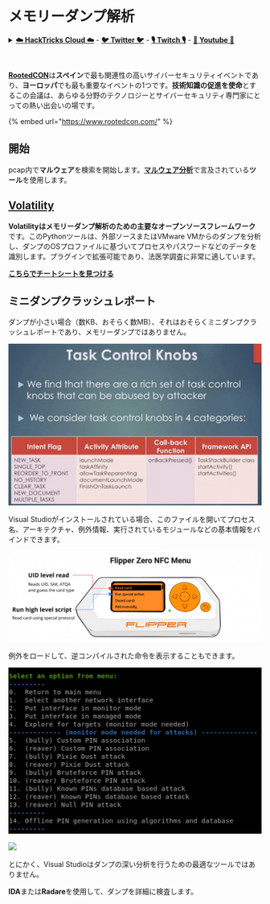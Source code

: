 # メモリーダンプ解析

<details>

<summary><a href="https://cloud.hacktricks.xyz/pentesting-cloud/pentesting-cloud-methodology"><strong>☁️ HackTricks Cloud ☁️</strong></a> - <a href="https://twitter.com/hacktricks_live"><strong>🐦 Twitter 🐦</strong></a> - <a href="https://www.twitch.tv/hacktricks_live/schedule"><strong>🎙️ Twitch 🎙️</strong></a> - <a href="https://www.youtube.com/@hacktricks_LIVE"><strong>🎥 Youtube 🎥</strong></a></summary>

* **サイバーセキュリティ企業**で働いていますか？ **HackTricksで企業を宣伝**したいですか？または、**PEASSの最新バージョンにアクセスしたり、HackTricksをPDFでダウンロード**したいですか？[**SUBSCRIPTION PLANS**](https://github.com/sponsors/carlospolop)をチェックしてください！
* [**The PEASS Family**](https://opensea.io/collection/the-peass-family)を発見し、独占的な[NFTs](https://opensea.io/collection/the-peass-family)のコレクションを入手してください
* [**公式PEASS＆HackTricksスウェグ**](https://peass.creator-spring.com)を手に入れましょう
* **[💬](https://emojipedia.org/speech-balloon/) [Discordグループ](https://discord.gg/hRep4RUj7f)**に参加するか、[telegramグループ](https://t.me/peass)に参加するか、**Twitter**で**🐦**[**@carlospolopm**](https://twitter.com/hacktricks_live)**をフォローしてください。**
* **ハッキングトリックを共有するには、[hacktricksリポジトリ](https://github.com/carlospolop/hacktricks)と[hacktricks-cloudリポジトリ](https://github.com/carlospolop/hacktricks-cloud)**にPRを提出してください。

</details>

<figure><img src="https://files.gitbook.com/v0/b/gitbook-x-prod.appspot.com/o/spaces%2F-L_2uGJGU7AVNRcqRvEi%2Fuploads%2FelPCTwoecVdnsfjxCZtN%2Fimage.png?alt=media&#x26;token=9ee4ff3e-92dc-471c-abfe-1c25e446a6ed" alt=""><figcaption></figcaption></figure>

[**RootedCON**](https://www.rootedcon.com/)は**スペイン**で最も関連性の高いサイバーセキュリティイベントであり、**ヨーロッパ**でも最も重要なイベントの1つです。**技術知識の促進を使命**とするこの会議は、あらゆる分野のテクノロジーとサイバーセキュリティ専門家にとっての熱い出会いの場です。

{% embed url="https://www.rootedcon.com/" %}

## 開始

pcap内で**マルウェア**を検索を開始します。[**マルウェア分析**](../malware-analysis.md)で言及されている**ツール**を使用します。

## [Volatility](../../../generic-methodologies-and-resources/basic-forensic-methodology/memory-dump-analysis/volatility-cheatsheet.md)

**Volatilityはメモリーダンプ解析のための主要なオープンソースフレームワーク**です。このPythonツールは、外部ソースまたはVMware VMからのダンプを分析し、ダンプのOSプロファイルに基づいてプロセスやパスワードなどのデータを識別します。プラグインで拡張可能であり、法医学調査に非常に適しています。

**[こちらでチートシートを見つける](../../../generic-methodologies-and-resources/basic-forensic-methodology/memory-dump-analysis/volatility-cheatsheet.md)**

## ミニダンプクラッシュレポート

ダンプが小さい場合（数KB、おそらく数MB）、それはおそらくミニダンプクラッシュレポートであり、メモリーダンプではありません。

![](<../../../.gitbook/assets/image (216).png>)

Visual Studioがインストールされている場合、このファイルを開いてプロセス名、アーキテクチャ、例外情報、実行されているモジュールなどの基本情報をバインドできます。

![](<../../../.gitbook/assets/image (217).png>)

例外をロードして、逆コンパイルされた命令を表示することもできます。

![](<../../../.gitbook/assets/image (219).png>)

![](<../../../.gitbook/assets/image (218) (1).png>)

とにかく、Visual Studioはダンプの深い分析を行うための最適なツールではありません。

**IDA**または**Radare**を使用して、ダンプを詳細に検査します。
